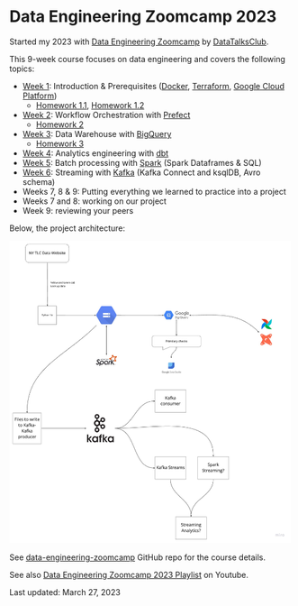 # Data Engineering Zoomcamp 2023

Started my 2023 with [Data Engineering Zoomcamp](https://github.com/DataTalksClub/data-engineering-zoomcamp)
by [DataTalksClub](https://datatalks.club/).

This 9-week course focuses on data engineering and covers the following topics:

* [Week 1](week1.md): Introduction & Prerequisites ([Docker](https://www.docker.com/), [Terraform](https://www.terraform.io/), [Google Cloud Platform](https://cloud.google.com/))
  * [Homework 1.1](homeworks/week_1_docker_sql/homework1.md), [Homework 1.2](homeworks/week_1_terraform/homework1.md)
* [Week 2](week2.md): Workflow Orchestration with [Prefect](https://www.prefect.io/)
  * [Homework 2](homeworks/week_2/homework.md)
* [Week 3](week3.md): Data Warehouse with [BigQuery](https://cloud.google.com/bigquery)
  * [Homework 3](homeworks/week_3/homework.md)
* [Week 4](week4.md): Analytics engineering with [dbt](https://www.getdbt.com/)
* [Week 5](week5.md): Batch processing with [Spark](https://spark.apache.org/) (Spark Dataframes & SQL)
* [Week 6](week6.md): Streaming with [Kafka](https://kafka.apache.org/) (Kafka Connect and ksqlDB, Avro schema)
* Weeks 7, 8 & 9: Putting everything we learned to practice into a project
* Weeks 7 and 8: working on our project
* Week 9: reviewing your peers

Below, the project architecture:

<img src="proj_architecture.jpg" width="500">

See [data-engineering-zoomcamp](https://github.com/DataTalksClub/data-engineering-zoomcamp) GitHub repo for the course details.

See also [Data Engineering Zoomcamp 2023 Playlist](https://www.youtube.com/watch?v=-zpVha7bw5A&list=PL3MmuxUbc_hJed7dXYoJw8DoCuVHhGEQb) on Youtube.

Last updated: March 27, 2023

